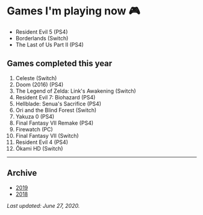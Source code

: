 # Games I'm playing now 🎮

- Resident Evil 5 (PS4)
- Borderlands (Switch)
- The Last of Us Part II (PS4)

## Games completed this year

1. Celeste (Switch)
1. Doom (2016) (PS4)
1. The Legend of Zelda: Link's Awakening (Switch)
1. Resident Evil 7: Biohazard (PS4)
1. Hellblade: Senua's Sacrifice (PS4)
1. Ori and the Blind Forest (Switch)
1. Yakuza 0 (PS4)
1. Final Fantasy VII Remake (PS4)
1. Firewatch (PC)
1. Final Fantasy VII (Switch)
1. Resident Evil 4 (PS4)
1. Ōkami HD (Switch)

---

## Archive

- [2019](/plays/2019)
- [2018](/plays/2018)

*Last updated: June 27, 2020.*
